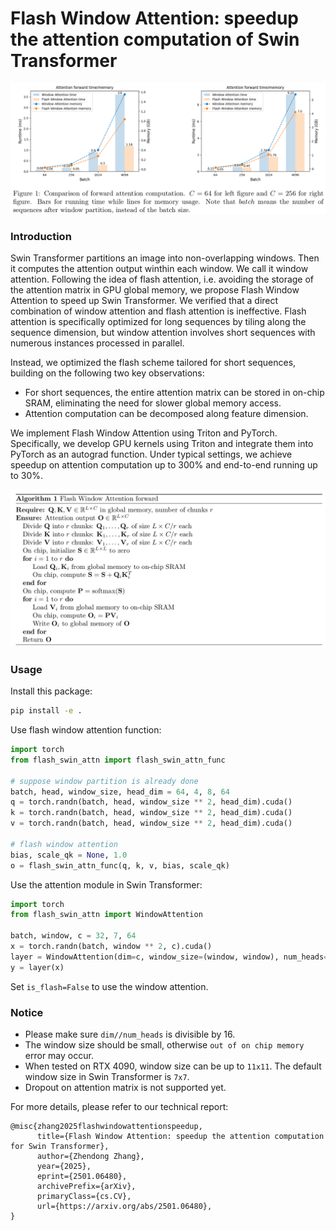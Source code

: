 # Flash Window Attention: speedup the attention computation of Swin Transformer

![](figs/per.png)

### Introduction
Swin Transformer partitions an image into non-overlapping windows. Then it computes the attention output winthin each window. 
We call it window attention. Following the idea of flash attention, i.e. avoiding the storage of the attention matrix in GPU global memory, we propose 
Flash Window Attention to speed up Swin Transformer. We verified that a direct combination of window attention and flash attention is ineffective. Flash attention is specifically optimized for long sequences by tiling along the sequence dimension, but window attention involves short sequences with numerous instances processed in parallel.

Instead, we optimized the flash scheme tailored for short sequences, building on the following two key observations:
- For short sequences, the entire attention matrix can be stored in on-chip SRAM, eliminating the
need for slower global memory access.
- Attention computation can be decomposed along feature dimension.

We implement Flash Window Attention using Triton and PyTorch. Specifically, we develop GPU kernels using Triton and integrate them into PyTorch as an autograd
function. Under typical settings, we achieve speedup on attention computation up to 300% and end-to-end running up to 30%.

![](figs/alg.png)

### Usage
Install this package:
```bash
pip install -e .
```
Use flash window attention function:
```python
import torch
from flash_swin_attn import flash_swin_attn_func

# suppose window partition is already done
batch, head, window_size, head_dim = 64, 4, 8, 64
q = torch.randn(batch, head, window_size ** 2, head_dim).cuda()
k = torch.randn(batch, head, window_size ** 2, head_dim).cuda()
v = torch.randn(batch, head, window_size ** 2, head_dim).cuda()

# flash window attention
bias, scale_qk = None, 1.0
o = flash_swin_attn_func(q, k, v, bias, scale_qk)
```

Use the attention module in Swin Transformer:
```python
import torch
from flash_swin_attn import WindowAttention

batch, window, c = 32, 7, 64
x = torch.randn(batch, window ** 2, c).cuda()
layer = WindowAttention(dim=c, window_size=(window, window), num_heads=4, is_flash=True).cuda()
y = layer(x)
```
Set `is_flash=False` to use the window attention.

### Notice
- Please make sure `dim//num_heads` is divisible by 16.
- The window size should be small, otherwise `out of on chip memory` error may occur.
- When tested on RTX 4090, window size can be up to `11x11`. The default window size in Swin Transformer is `7x7`.
- Dropout on attention matrix is not supported yet.

For more details, please refer to our technical report:
```
@misc{zhang2025flashwindowattentionspeedup,
      title={Flash Window Attention: speedup the attention computation for Swin Transformer}, 
      author={Zhendong Zhang},
      year={2025},
      eprint={2501.06480},
      archivePrefix={arXiv},
      primaryClass={cs.CV},
      url={https://arxiv.org/abs/2501.06480}, 
}
```